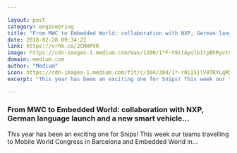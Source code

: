 ```yaml
---

layout: post
category: engineering
title: "From MWC to Embedded World: collaboration with NXP, German language launch and a new smart vehicle…"
date: 2018-02-28 09:34:22
link: https://vrhk.co/2CMHPVR
image: https://cdn-images-1.medium.com/max/1200/1*F-V9itAyolb1tpBhRyvt9w.png
domain: medium.com
author: "Medium"
icon: https://cdn-images-1.medium.com/fit/c/304/304/1*-r0iISjlV0TRYLqR5tZ8UQ.png
excerpt: "This year has been an exciting one for Snips! This week our teams travelling to Mobile World Congress in Barcelona and Embedded World in…"

---
```


### From MWC to Embedded World: collaboration with NXP, German language launch and a new smart vehicle…

This year has been an exciting one for Snips! This week our teams travelling to Mobile World Congress in Barcelona and Embedded World in…